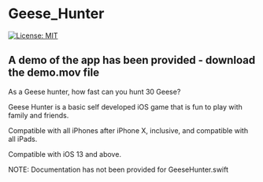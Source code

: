 # Geese_Hunter

[![License: MIT](https://img.shields.io/badge/License-MIT-yellow.svg)](https://raw.githubusercontent.com/AbhinavGupta2002/AstonHack2021/main/LICENSE)

## A demo of the app has been provided - download the demo.mov file

As a Geese hunter, how fast can you hunt 30 Geese?

Geese Hunter is a basic self developed iOS game that is fun to play with family and friends.

Compatible with all iPhones after iPhone X, inclusive, and compatible with all iPads.

Compatible with iOS 13 and above.

NOTE: Documentation has not been provided for GeeseHunter.swift
